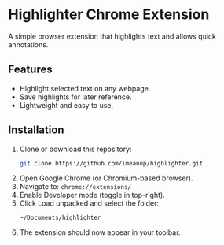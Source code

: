 # Highlighter Chrome Extension

A simple browser extension that highlights text and allows quick annotations.

## Features
- Highlight selected text on any webpage.
- Save highlights for later reference.
- Lightweight and easy to use.

## Installation

1. Clone or download this repository:
   ```bash
   git clone https://github.com/imeanup/highlighter.git
    ```
2. Open Google Chrome (or Chromium-based browser).
3. Navigate to: `chrome://extensions/`
4. Enable Developer mode (toggle in top-right).
5. Click Load unpacked and select the folder:
    ```
    ~/Documents/highlighter
    ```
6. The extension should now appear in your toolbar.